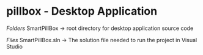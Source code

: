 # pillbox - Desktop Application
*Folders*
SmartPillBox    -> root directory for desktop application source code 

*Files*
SmartPillBox.sln       -> The solution file needed to run the project in Visual Studio
